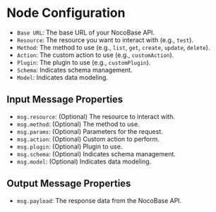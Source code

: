 # Node Configuration

- `Base URL`: The base URL of your NocoBase API.
- `Resource`: The resource you want to interact with (e.g., `test`).
- `Method`: The method to use (e.g., `list`, `get`, `create`, `update`, `delete`).
- `Action`: The custom action to use (e.g., `customAction`).
- `Plugin`: The plugin to use (e.g., `customPlugin`).
- `Schema`: Indicates schema management.
- `Model`: Indicates data modeling.

## Input Message Properties

- `msg.resource`: (Optional) The resource to interact with.
- `msg.method`: (Optional) The method to use.
- `msg.params`: (Optional) Parameters for the request.
- `msg.action`: (Optional) Custom action to perform.
- `msg.plugin`: (Optional) Plugin to use.
- `msg.schema`: (Optional) Indicates schema management.
- `msg.model`: (Optional) Indicates data modeling.

## Output Message Properties

- `msg.payload`: The response data from the NocoBase API.
